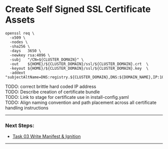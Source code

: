 # Create Self Signed SSL Certificate Assets
```
openssl req \
  -x509 \
  -nodes \
  -sha256 \
  -days   3650 \
  -newkey rsa:4096 \
  -subj   "/CN=${CLUSTER_DOMAIN}" \
  -out    ${HOME}/${CLUSTER_DOMAIN}/ssl/${CLUSTER_DOMAIN}.crt  \
  -keyout ${HOME}/${CLUSTER_DOMAIN}/ssl/${CLUSTER_DOMAIN}.key  \
  -addext "subjectAltName=DNS:registry.${CLUSTER_DOMAIN},DNS:${DOMAIN_NAME},IP:10.0.1.1" 

```
TODO: correct brittle hard coded IP address    
TODO: Describe creation of certificate bundle    
TODO: Link to stage for certificate use in install-config.yaml    
TODO: Align naming convention and path placement across all certificate handling instructions

---------------------------------------------------------------------------------
### Next Steps: 
  + [Task 03 Write Manifest & Ignition]

---------------------------------------------------------------------------------
[Write install-config.yaml]:https://dccscr.dsop.io/levelup-automation/infrastucture/user-docs-ocp4/-/blob/aws-gov-disconnected/manual/02_StageAssets.md#step-10-write-install-configyaml
[Configure Assets]:https://dccscr.dsop.io/levelup-automation/infrastucture/user-docs-ocp4/-/blob/aws-gov-disconnected/manual/02_StageAssets.md#step-10-write-install-configyaml
[Task 01 Prerequisites]:manual/01_Prerequisites.md
[Task 02 Stage Assets]:manual/02_StageAssets.md
[Task 03 Write Manifest & Ignition]:manual/03_ManifestIgnition.md
[Task 04 Setup AWS VPC]:manual/04_SetupVPC.md
[Task 05 Configure Route53 DNS]:manual/05_Route53DNS.md
[Task 06 Setup Target Groups]:manual/06_TargetGroups.md
[Task 07 Setup Load Balancers]:manual/07_LoadBalancers.md
[Task 08 Setup Security Groups]:manual/08_SecurityGroups.md
[Task 09 Setup IAM Roles]:manual/09_IAMRoles.md
[Task 10 Image Registry Instance]:manual/10_ImageRegistryInstance.md
[Task 11 Image Registry Mirror & Services]:manual/11_ImageRegistryServices.md
[Task 12 Build Nodes]:manual/12_BuildNodes.md
[Task 13 Deploy]:manual/13_Deploy.md
